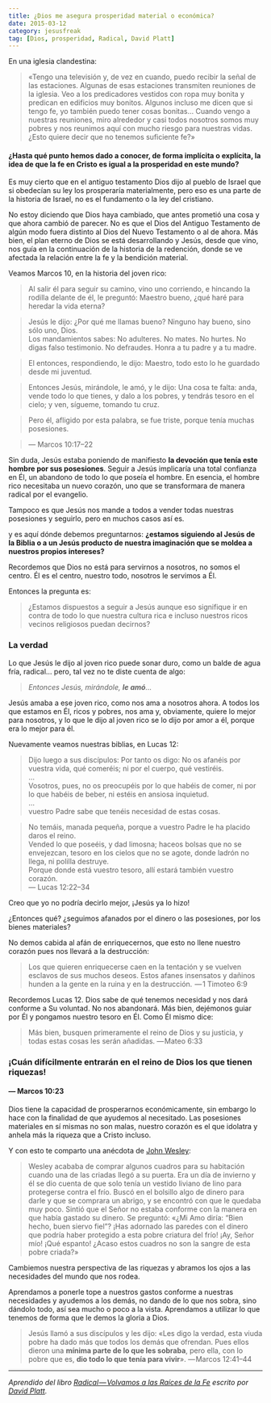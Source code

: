 ```yaml
---
title: ¿Dios me asegura prosperidad material o económica?
date: 2015-03-12
category: jesusfreak
tag: [Dios, prosperidad, Radical, David Platt]
---
```


En una iglesia clandestina:

> «Tengo una televisión y, de vez en cuando, puedo recibir la señal de las estaciones. Algunas de esas estaciones transmiten reuniones de la iglesia. Veo a los predicadores vestidos con ropa muy bonita y predican en edificios muy bonitos. Algunos incluso me dicen que si tengo fe, yo también puedo tener cosas bonitas… Cuando vengo a nuestras reuniones, miro alrededor y casi todos nosotros somos muy pobres y nos reunimos aquí con mucho riesgo para nuestras vidas. ¿Esto quiere decir que no tenemos suficiente fe?»

#### ¿Hasta qué punto hemos dado a conocer, de forma implícita o explícita, la idea de que la fe en Cristo es igual a la prosperidad en este mundo?

Es muy cierto que en el antiguo testamento Dios dijo al pueblo de Israel que si obedecían su ley los prosperaría materialmente, pero eso es una parte de la historia de Israel, no es el fundamento o la ley del cristiano.

No estoy diciendo que Dios haya cambiado, que antes prometió una cosa y que ahora cambió de parecer. No es que el Dios del Antiguo Testamento de algún modo fuera distinto al Dios del Nuevo Testamento o al de ahora. Más bien, el plan eterno de Dios se está desarrollando y Jesús, desde que vino, nos guía en la continuación de la historia de la redención, donde se ve afectada la relación entre la fe y la bendición material.

Veamos Marcos 10, en la historia del joven rico:

> Al salir él para seguir su camino, vino uno corriendo, e hincando la rodilla delante de él, le preguntó: Maestro bueno, ¿qué haré para heredar la vida eterna?

> Jesús le dijo: ¿Por qué me llamas bueno? Ninguno hay bueno, sino sólo uno, Dios.  
> Los mandamientos sabes: No adulteres. No mates. No hurtes. No digas falso testimonio. No defraudes. Honra a tu padre y a tu madre.

> El entonces, respondiendo, le dijo: Maestro, todo esto lo he guardado desde mi juventud.

> Entonces Jesús, mirándole, le amó, y le dijo: Una cosa te falta: anda, vende todo lo que tienes, y dalo a los pobres, y tendrás tesoro en el cielo; y ven, sígueme, tomando tu cruz.

> Pero él, afligido por esta palabra, se fue triste, porque tenía muchas posesiones.

> — Marcos 10:17–22

Sin duda, Jesús estaba poniendo de manifiesto **la devoción que tenía este hombre por sus posesiones**. Seguir a Jesús implicaría una total confianza en Él, un abandono de todo lo que poseía el hombre. En esencia, el hombre rico necesitaba un nuevo corazón, uno que se transformara de manera radical por el evangelio.

Tampoco es que Jesús nos mande a todos a vender todas nuestras posesiones y seguirlo, pero en muchos casos así es.

y es aquí dónde debemos preguntarnos: **¿estamos siguiendo al Jesús de la Biblia o a un Jesús producto de nuestra imaginación que se moldea a nuestros propios intereses?**

Recordemos que Dios no está para servirnos a nosotros, no somos el centro. Él es el centro, nuestro todo, nosotros le servimos a Él.

Entonces la pregunta es:

> ¿Estamos dispuestos a seguir a Jesús aunque eso signifique ir en contra de todo lo que nuestra cultura rica e incluso nuestros ricos vecinos religiosos puedan decirnos?

### La verdad

Lo que Jesús le dijo al joven rico puede sonar duro, como un balde de agua fría, radical… pero, tal vez no te diste cuenta de algo:

> _Entonces Jesús, mirándole,_ **_le amó_**_…_

Jesús amaba a ese joven rico, como nos ama a nosotros ahora. A todos los que estamos en Él, ricos y pobres, nos ama y, obviamente, quiere lo mejor para nosotros, y lo que le dijo al joven rico se lo dijo por amor a él, porque era lo mejor para él.

Nuevamente veamos nuestras biblias, en Lucas 12:

> Dijo luego a sus discípulos: Por tanto os digo: No os afanéis por vuestra vida, qué comeréis; ni por el cuerpo, qué vestiréis.  
> …  
> Vosotros, pues, no os preocupéis por lo que habéis de comer, ni por lo que habéis de beber, ni estéis en ansiosa inquietud.  
> …  
> vuestro Padre sabe que tenéis necesidad de estas cosas.

> No temáis, manada pequeña, porque a vuestro Padre le ha placido daros el reino.  
> Vended lo que poseéis, y dad limosna; haceos bolsas que no se envejezcan, tesoro en los cielos que no se agote, donde ladrón no llega, ni polilla destruye.  
> Porque donde está vuestro tesoro, allí estará también vuestro corazón.  
> — Lucas 12:22–34

Creo que yo no podría decirlo mejor, ¡Jesús ya lo hizo!

¿Entonces qué? ¿seguimos afanados por el dinero o las posesiones, por los bienes materiales?

No demos cabida al afán de enriquecernos, que esto no llene nuestro corazón pues nos llevará a la destrucción:

> Los que quieren enriquecerse caen en la tentación y se vuelven esclavos de sus muchos deseos. Estos afanes insensatos y dañinos hunden a la gente en la ruina y en la destrucción.
>  — 1 Timoteo 6:9

Recordemos Lucas 12. Dios sabe de qué tenemos necesidad y nos dará conforme a Su voluntad. No nos abandonará. Más bien, dejémonos guiar por Él y pongamos nuestro tesoro en Él. Como Él mismo dice:

> Más bien, busquen primeramente el reino de Dios y su justicia, y todas estas cosas les serán añadidas.
> — Mateo 6:33

### ¡Cuán difícilmente entrarán en el reino de Dios los que tienen riquezas!

#### — Marcos 10:23

Dios tiene la capacidad de prosperarnos económicamente, sin embargo lo hace con la finalidad de que ayudemos al necesitado. Las posesiones materiales en sí mismas no son malas, nuestro corazón es el que idolatra y anhela más la riqueza que a Cristo incluso.

Y con esto te comparto una anécdota de [John Wesley](http://es.wikipedia.org/wiki/John_Wesley):

> Wesley acababa de comprar algunos cuadros para su habitación cuando una de las criadas llegó a su puerta. Era un día de invierno y él se dio cuenta de que solo tenía un vestido liviano de lino para protegerse contra el frío. Buscó en el bolsillo algo de dinero para darle y que se comprara un abrigo, y se encontró con que le quedaba muy poco. Sintió que el Señor no estaba conforme con la manera en que había gastado su dinero. Se preguntó: «¿Mi Amo diría: “Bien hecho, buen siervo fiel”? ¡Has adornado las paredes con el dinero que podría haber protegido a esta pobre criatura del frío! ¡Ay, Señor mío! ¡Qué espanto! ¿Acaso estos cuadros no son la sangre de esta pobre criada?»

Cambiemos nuestra perspectiva de las riquezas y abramos los ojos a las necesidades del mundo que nos rodea.

Aprendamos a ponerle tope a nuestros gastos conforme a nuestras necesidades y ayudemos a los demás, no dando de lo que nos sobra, sino dándolo todo, así sea mucho o poco a la vista. Aprendamos a utilizar lo que tenemos de forma que le demos la gloria a Dios.

> Jesús llamó a sus discípulos y les dijo: «Les digo la verdad, esta viuda pobre ha dado más que todos los demás que ofrendan. Pues ellos dieron una **mínima parte de lo que les sobraba**, pero ella, con lo pobre que es, **dio todo lo que tenía para vivir**».
> — Marcos 12:41–44

---

_Aprendido del libro_ [_Radical — Volvamos a las Raíces de la Fe_](http://www.radical.net/store/list/?cat=9&item=95 "Radical Book") _escrito por_ [_David Platt_](https://twitter.com/plattdavid "David Platt Twitter")_._
